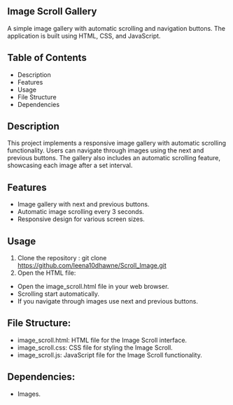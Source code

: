 ## Image Scroll Gallery ##
A simple image gallery with automatic scrolling and navigation buttons. The application is built using HTML, CSS, and JavaScript.

## Table of Contents
- Description
- Features
- Usage
- File Structure
- Dependencies

## Description
This project implements a responsive image gallery with automatic scrolling functionality. Users can navigate through images using the next and previous buttons. The gallery also includes an automatic scrolling feature, showcasing each image after a set interval.

## Features
- Image gallery with next and previous buttons.
- Automatic image scrolling every 3 seconds.
- Responsive design for various screen sizes.

## Usage
1. Clone the repository : git clone https://github.com/leena10dhawne/Scroll_Image.git
2. Open the HTML file:
- Open the image_scroll.html file in your web browser.
- Scrolling start automatically.
- If you navigate through images use next and previous buttons.

## File Structure: 
- image_scroll.html: HTML file for the Image Scroll interface.
- image_scroll.css: CSS file for styling the Image Scroll.
- image_scroll.js: JavaScript file for the Image Scroll functionality.

## Dependencies:
- Images.
